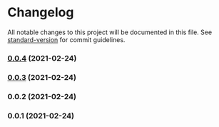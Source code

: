 # Changelog

All notable changes to this project will be documented in this file. See [standard-version](https://github.com/conventional-changelog/standard-version) for commit guidelines.

### [0.0.4](https://github.com/pahud/s3share/compare/v0.0.3...v0.0.4) (2021-02-24)

### [0.0.3](https://github.com/pahud/s3share/compare/v0.0.2...v0.0.3) (2021-02-24)

### 0.0.2 (2021-02-24)

### 0.0.1 (2021-02-24)
